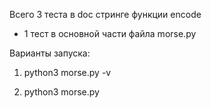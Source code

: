 Всего 3 теста в doc стринге функции encode
+ 1 тест в основной части файла morse.py

Варианты запуска:
1) python3 morse.py -v

2) python3 morse.py
